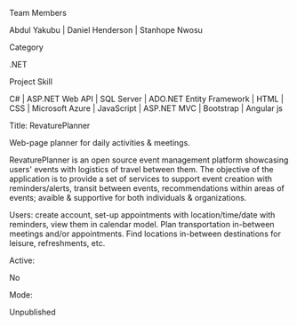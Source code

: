 Team Members

Abdul Yakubu | Daniel Henderson | Stanhope Nwosu

Category

.NET

Project Skill

C# | ASP.NET Web API | SQL Server | ADO.NET Entity Framework | HTML | CSS | Microsoft Azure | JavaScript | ASP.NET MVC | Bootstrap | Angular js

Title:  RevaturePlanner

Web-page planner for daily activities & meetings.

RevaturePlanner is an open source event management platform showcasing users' events with logistics of travel between them. The objective of the application is to provide a set of services to support event creation with reminders/alerts, transit between events, recommendations within areas of events; avaible & supportive for both individuals & organizations. 

Users: create account, set-up appointments with location/time/date with reminders, view them in calendar model. Plan transportation in-between meetings and/or appointments. Find locations in-between destinations for leisure, refreshments, etc. 



Active:

No

Mode:

Unpublished
